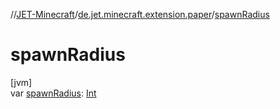//[JET-Minecraft](../../index.md)/[de.jet.minecraft.extension.paper](index.md)/[spawnRadius](spawn-radius.md)

# spawnRadius

[jvm]\
var [spawnRadius](spawn-radius.md): [Int](https://kotlinlang.org/api/latest/jvm/stdlib/kotlin/-int/index.html)
